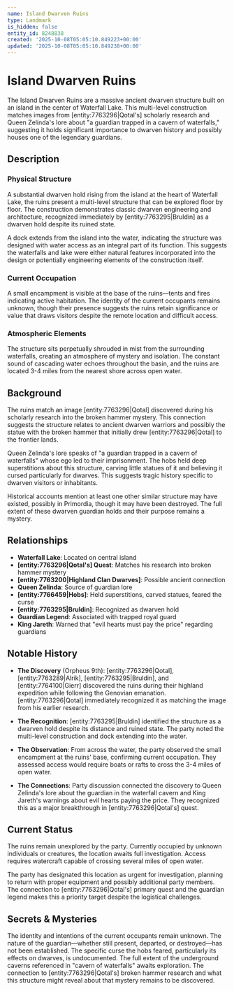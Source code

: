 ```yaml
---
name: Island Dwarven Ruins
type: Landmark
is_hidden: false
entity_id: 8248838
created: '2025-10-08T05:05:10.849223+00:00'
updated: '2025-10-08T05:05:10.849238+00:00'
---
```


# Island Dwarven Ruins

The Island Dwarven Ruins are a massive ancient dwarven structure built on an island in the center of Waterfall Lake. This multi-level construction matches images from [entity:7763296|Qotal's] scholarly research and Queen Zelinda's lore about "a guardian trapped in a cavern of waterfalls," suggesting it holds significant importance to dwarven history and possibly houses one of the legendary guardians.

## Description

### Physical Structure

A substantial dwarven hold rising from the island at the heart of Waterfall Lake, the ruins present a multi-level structure that can be explored floor by floor. The construction demonstrates classic dwarven engineering and architecture, recognized immediately by [entity:7763295|Bruldin] as a dwarven hold despite its ruined state.

A dock extends from the island into the water, indicating the structure was designed with water access as an integral part of its function. This suggests the waterfalls and lake were either natural features incorporated into the design or potentially engineering elements of the construction itself.

### Current Occupation

A small encampment is visible at the base of the ruins—tents and fires indicating active habitation. The identity of the current occupants remains unknown, though their presence suggests the ruins retain significance or value that draws visitors despite the remote location and difficult access.

### Atmospheric Elements

The structure sits perpetually shrouded in mist from the surrounding waterfalls, creating an atmosphere of mystery and isolation. The constant sound of cascading water echoes throughout the basin, and the ruins are located 3-4 miles from the nearest shore across open water.

## Background

The ruins match an image [entity:7763296|Qotal] discovered during his scholarly research into the broken hammer mystery. This connection suggests the structure relates to ancient dwarven warriors and possibly the statue with the broken hammer that initially drew [entity:7763296|Qotal] to the frontier lands.

Queen Zelinda's lore speaks of "a guardian trapped in a cavern of waterfalls" whose ego led to their imprisonment. The hobs held deep superstitions about this structure, carving little statues of it and believing it cursed particularly for dwarves. This suggests tragic history specific to dwarven visitors or inhabitants.

Historical accounts mention at least one other similar structure may have existed, possibly in Primordia, though it may have been destroyed. The full extent of these dwarven guardian holds and their purpose remains a mystery.

## Relationships

- **Waterfall Lake**: Located on central island
- **[entity:7763296|Qotal's] Quest**: Matches his research into broken hammer mystery
- **[entity:7763200|Highland Clan Dwarves]**: Possible ancient connection
- **Queen Zelinda**: Source of guardian lore
- **[entity:7766459|Hobs]**: Held superstitions, carved statues, feared the curse
- **[entity:7763295|Bruldin]**: Recognized as dwarven hold
- **Guardian Legend**: Associated with trapped royal guard
- **King Jareth**: Warned that "evil hearts must pay the price" regarding guardians

## Notable History

- **The Discovery** (Orpheus 9th): [entity:7763296|Qotal], [entity:7763289|Alrik], [entity:7763295|Bruldin], and [entity:7764100|Gierr] discovered the ruins during their highland expedition while following the Genovian emanation. [entity:7763296|Qotal] immediately recognized it as matching the image from his earlier research.

- **The Recognition**: [entity:7763295|Bruldin] identified the structure as a dwarven hold despite its distance and ruined state. The party noted the multi-level construction and dock extending into the water.

- **The Observation**: From across the water, the party observed the small encampment at the ruins' base, confirming current occupation. They assessed access would require boats or rafts to cross the 3-4 miles of open water.

- **The Connections**: Party discussion connected the discovery to Queen Zelinda's lore about the guardian in the waterfall cavern and King Jareth's warnings about evil hearts paying the price. They recognized this as a major breakthrough in [entity:7763296|Qotal's] quest.

## Current Status

The ruins remain unexplored by the party. Currently occupied by unknown individuals or creatures, the location awaits full investigation. Access requires watercraft capable of crossing several miles of open water.

The party has designated this location as urgent for investigation, planning to return with proper equipment and possibly additional party members. The connection to [entity:7763296|Qotal's] primary quest and the guardian legend makes this a priority target despite the logistical challenges.

## Secrets & Mysteries

The identity and intentions of the current occupants remain unknown. The nature of the guardian—whether still present, departed, or destroyed—has not been established. The specific curse the hobs feared, particularly its effects on dwarves, is undocumented. The full extent of the underground caverns referenced in "cavern of waterfalls" awaits exploration. The connection to [entity:7763296|Qotal's] broken hammer research and what this structure might reveal about that mystery remains to be discovered.
